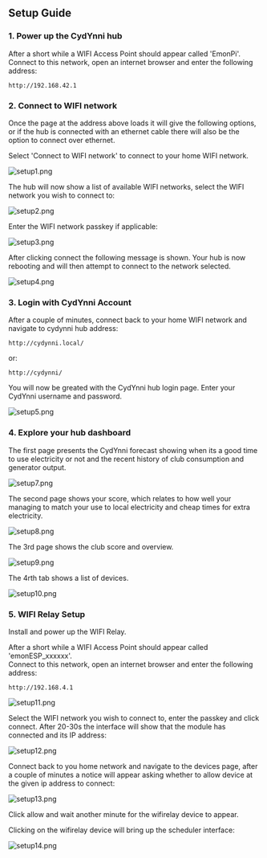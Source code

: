 ## Setup Guide

### 1. Power up the CydYnni hub

After a short while a WIFI Access Point should appear called 'EmonPi'.<br>Connect to this network, open an internet browser and enter the following address:

    http://192.168.42.1

### 2. Connect to WIFI network

Once the page at the address above loads it will give the following options, or if the hub is connected with an ethernet cable there will also be the option to connect over ethernet.

Select 'Connect to WIFI network' to connect to your home WIFI network.
    
![setup1.png](images/setup1.png)

The hub will now show a list of available WIFI networks, select the WIFI network you wish to connect to:

![setup2.png](images/setup2.png)

Enter the WIFI network passkey if applicable:

![setup3.png](images/setup3.png)

After clicking connect the following message is shown. Your hub is now rebooting and will then attempt to connect to the network selected.

![setup4.png](images/setup4.png)

### 3. Login with CydYnni Account

After a couple of minutes, connect back to your home WIFI network and navigate to cydynni hub address:

    http://cydynni.local/
    
or:

    http://cydynni/
    
You will now be greated with the CydYnni hub login page. Enter your CydYnni username and password.

![setup5.png](images/setup5.png)

### 4. Explore your hub dashboard

The first page presents the CydYnni forecast showing when its a good time to use electricity or not and the recent history of club consumption and generator output.

![setup7.png](images/setup7.png)

The second page shows your score, which relates to how well your managing to match your use to local electricity and cheap times for extra electricity.

![setup8.png](images/setup8.png)

The 3rd page shows the club score and overview.

![setup9.png](images/setup9.png)

The 4rth tab shows a list of devices.

![setup10.png](images/setup10.png)

### 5. WIFI Relay Setup

Install and power up the WIFI Relay.

After a short while a WIFI Access Point should appear called 'emonESP_xxxxxx'.<br>Connect to this network, open an internet browser and enter the following address:

    http://192.168.4.1
    
![setup11.png](images/setup11.png)

Select the WIFI network you wish to connect to, enter the passkey and click connect. After 20-30s the interface will show that the module has connected and its IP address:

![setup12.png](images/setup12.png)

Connect back to you home network and navigate to the devices page, after a couple of minutes a notice will appear asking whether to allow device at the given ip  address to connect:

![setup13.png](images/setup13.png)

Click allow and wait another minute for the wifirelay device to appear. 

Clicking on the wifirelay device will bring up the scheduler interface:

![setup14.png](images/setup14.png)
